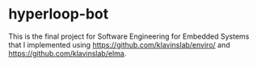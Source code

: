# hyperloop-bot

This is the final project for Software Engineering for Embedded Systems that I implemented using https://github.com/klavinslab/enviro/ and https://github.com/klavinslab/elma.
